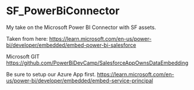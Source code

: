 # SF_PowerBiConnector
My take on the Microsoft Power BI Connector with SF assets.

Taken from here:  https://learn.microsoft.com/en-us/power-bi/developer/embedded/embed-power-bi-salesforce

Microsoft GIT
https://github.com/PowerBiDevCamp/SalesforceAppOwnsDataEmbedding

Be sure to setup our Azure App first.
https://learn.microsoft.com/en-us/power-bi/developer/embedded/embed-service-principal


